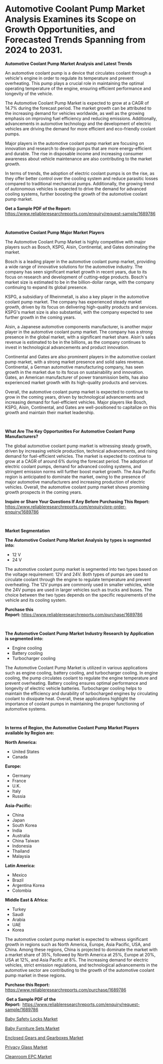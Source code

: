 <p><h1>Automotive Coolant Pump Market Analysis Examines its Scope on Growth Opportunities, and Forecasted Trends Spanning from 2024 to 2031.</h1></p><p><strong>Automotive Coolant Pump Market Analysis and Latest Trends</strong></p>
<p><p>An automotive coolant pump is a device that circulates coolant through a vehicle's engine in order to regulate its temperature and prevent overheating. This pump plays a crucial role in maintaining the optimal operating temperature of the engine, ensuring efficient performance and longevity of the vehicle.</p><p>The Automotive Coolant Pump Market is expected to grow at a CAGR of 14.7% during the forecast period. The market growth can be attributed to the increasing demand for vehicles worldwide, as well as the growing emphasis on improving fuel efficiency and reducing emissions. Additionally, advancements in automotive technology and the development of electric vehicles are driving the demand for more efficient and eco-friendly coolant pumps.</p><p>Major players in the automotive coolant pump market are focusing on innovation and research to develop pumps that are more energy-efficient and durable. The rise in disposable income and increasing consumer awareness about vehicle maintenance are also contributing to the market growth.</p><p>In terms of trends, the adoption of electric coolant pumps is on the rise, as they offer better control over the cooling system and reduce parasitic losses compared to traditional mechanical pumps. Additionally, the growing trend of autonomous vehicles is expected to drive the demand for advanced cooling systems, further boosting the growth of the automotive coolant pump market.</p></p>
<p><strong>Get a Sample PDF of the Report:&nbsp;</strong> <a href="https://www.reliableresearchreports.com/enquiry/request-sample/1689786">https://www.reliableresearchreports.com/enquiry/request-sample/1689786</a></p>
<p>&nbsp;</p>
<p><strong>Automotive Coolant Pump Major Market Players</strong></p>
<p><p>The Automotive Coolant Pump Market is highly competitive with major players such as Bosch, KSPG, Aisin, Continental, and Gates dominating the market. </p><p>Bosch is a leading player in the automotive coolant pump market, providing a wide range of innovative solutions for the automotive industry. The company has seen significant market growth in recent years, due to its focus on research and development of cutting-edge products. Bosch's market size is estimated to be in the billion-dollar range, with the company continuing to expand its global presence.</p><p>KSPG, a subsidiary of Rheinmetall, is also a key player in the automotive coolant pump market. The company has experienced steady market growth, driven by its focus on delivering high-quality products and services. KSPG's market size is also substantial, with the company expected to see further growth in the coming years.</p><p>Aisin, a Japanese automotive components manufacturer, is another major player in the automotive coolant pump market. The company has a strong presence in the global market, with a significant market share. Aisin's sales revenue is estimated to be in the billions, as the company continues to invest in technological advancements and product innovation.</p><p>Continental and Gates are also prominent players in the automotive coolant pump market, with a strong market presence and solid sales revenue. Continental, a German automotive manufacturing company, has seen growth in the market due to its focus on sustainability and innovation. Gates, an American manufacturer of power transmission belts, has also experienced market growth with its high-quality products and services.</p><p>Overall, the automotive coolant pump market is expected to continue to grow in the coming years, driven by technological advancements and increasing demand for fuel-efficient vehicles. Major players like Bosch, KSPG, Aisin, Continental, and Gates are well-positioned to capitalize on this growth and maintain their market leadership.</p></p>
<p>&nbsp;</p>
<p><strong>What Are The Key Opportunities For Automotive Coolant Pump Manufacturers?</strong></p>
<p><p>The global automotive coolant pump market is witnessing steady growth, driven by increasing vehicle production, technical advancements, and rising demand for fuel-efficient vehicles. The market is expected to continue to grow at a CAGR of around 6% during the forecast period. The adoption of electric coolant pumps, demand for advanced cooling systems, and stringent emission norms will further boost market growth. The Asia Pacific region is anticipated to dominate the market, owing to the presence of major automotive manufacturers and increasing production of electric vehicles. Overall, the automotive coolant pump market shows promising growth prospects in the coming years.</p></p>
<p><strong>Inquire or Share Your Questions If Any Before Purchasing This Report:</strong> <a href="https://www.reliableresearchreports.com/enquiry/pre-order-enquiry/1689786">https://www.reliableresearchreports.com/enquiry/pre-order-enquiry/1689786</a></p>
<p>&nbsp;</p>
<p><strong>Market Segmentation</strong></p>
<p><strong>The Automotive Coolant Pump Market Analysis by types is segmented into:</strong></p>
<p><ul><li>12 V</li><li>24 V</li></ul></p>
<p><p>The automotive coolant pump market is segmented into two types based on the voltage requirement: 12V and 24V. Both types of pumps are used to circulate coolant through the engine to regulate temperature and prevent overheating. The 12V pumps are commonly used in smaller vehicles, while the 24V pumps are used in larger vehicles such as trucks and buses. The choice between the two types depends on the specific requirements of the vehicle and its cooling system.</p></p>
<p><strong>Purchase this Report:&nbsp;</strong><a href="https://www.reliableresearchreports.com/purchase/1689786">https://www.reliableresearchreports.com/purchase/1689786</a></p>
<p>&nbsp;</p>
<p><strong>The Automotive Coolant Pump Market Industry Research by Application is segmented into:</strong></p>
<p><ul><li>Engine cooling</li><li>Battery cooling</li><li>Turbocharger cooling</li></ul></p>
<p><p>The Automotive Coolant Pump Market is utilized in various applications such as engine cooling, battery cooling, and turbocharger cooling. In engine cooling, the pump circulates coolant to regulate the engine temperature and prevent overheating. Battery cooling ensures optimal performance and longevity of electric vehicle batteries. Turbocharger cooling helps to maintain the efficiency and durability of turbocharged engines by circulating coolant to dissipate heat. Overall, these applications highlight the importance of coolant pumps in maintaining the proper functioning of automotive systems.</p></p>
<p>&nbsp;</p>
<p><strong>In terms of Region, the Automotive Coolant Pump Market Players available by Region are:</strong></p>
<p>
    <p> <strong> North America: </strong>
        <ul>
            <li>United States</li>
            <li>Canada</li>
        </ul>
        </p> 
    <p> <strong> Europe: </strong>
        <ul>
            <li>Germany</li>
            <li>France</li>
            <li>U.K.</li>
            <li>Italy</li>
            <li>Russia</li>
        </ul>
        </p> 
    <p> <strong> Asia-Pacific: </strong>
        <ul>
            <li>China</li>
            <li>Japan</li>
            <li>South Korea</li>
            <li>India</li>
            <li>Australia</li>
            <li>China Taiwan</li>
            <li>Indonesia</li>
            <li>Thailand</li>
            <li>Malaysia</li>
        </ul>
        </p> 
    <p> <strong> Latin America: </strong>
        <ul>
            <li>Mexico</li>
            <li>Brazil</li>
            <li>Argentina Korea</li>
            <li>Colombia</li>
        </ul>
        </p> 
    <p> <strong> Middle East & Africa: </strong>
        <ul>
            <li>Turkey</li>
            <li>Saudi</li>
            <li>Arabia</li>
            <li>UAE</li>
            <li>Korea</li>
        </ul>
    </p>
    </p>
<p><p>The automotive coolant pump market is expected to witness significant growth in regions such as North America, Europe, Asia Pacific, USA, and China. Among these regions, China is projected to dominate the market with a market share of 35%, followed by North America at 25%, Europe at 20%, USA at 12%, and Asia Pacific at 8%. The increasing demand for electric vehicles, strict emission regulations, and technological advancements in the automotive sector are contributing to the growth of the automotive coolant pump market in these regions.</p></p>
<p><strong>Purchase this Report: </strong><a href="https://www.reliableresearchreports.com/purchase/1689786">https://www.reliableresearchreports.com/purchase/1689786</a></p>
<p>&nbsp;<strong>Get a Sample PDF of the Report:&nbsp;&nbsp;</strong><a href="https://www.reliableresearchreports.com/enquiry/request-sample/1689786">https://www.reliableresearchreports.com/enquiry/request-sample/1689786</a></p>
<p><strong></strong></p>
<p><p><a href="https://github.com/kathiaseamanalvaradovlprc2h/Market-Research-Report-List-1/blob/main/baby-safety-locks-market.md">Baby Safety Locks Market</a></p><p><a href="https://github.com/wusalecollins540tpqoz/Market-Research-Report-List-1/blob/main/baby-furniture-sets-market.md">Baby Furniture Sets Market</a></p><p><a href="https://issuu.com/reportprime-2/docs/enclosed-gears-and-gearboxes-market-size-2030.pptx">Enclosed Gears and Gearboxes Market</a></p><p><a href="https://github.com/pjcfca/Market-Research-Report-List-1/blob/main/privacy-glass-market.md">Privacy Glass Market</a></p><p><a href="https://issuu.com/reportprime-2/docs/cleanroom-epc-market-size-2030.pptx">Cleanroom EPC Market</a></p></p>